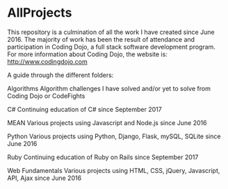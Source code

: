 # AllProjects

This repository is a culmination of all the work I have created since June 2016.  The majority of work has been the result of attendance and participation in Coding Dojo, a full stack software development program.  For more information about Coding Dojo, the website is: http://www.codingdojo.com

A guide through the different folders:

Algorithms
Algorithm challenges I have solved and/or yet to solve from Coding Dojo or CodeFights

C#
Continuing education of C# since September 2017

MEAN
Various projects using Javascript and Node.js since June 2016

Python
Various projects using Python, Django, Flask, mySQL, SQLite since June 2016

Ruby
Continuing education of Ruby on Rails since September 2017

Web Fundamentals
Various projects using HTML, CSS, jQuery, Javascript, API, Ajax since June 2016
